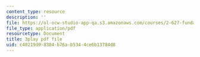 ```yaml
---
content_type: resource
description: ''
file: https://ol-ocw-studio-app-qa.s3.amazonaws.com/courses/2-627-fundamentals-of-photovoltaics-fall-2013/c40219d98304b76ab5344ce6b13784d8_qIJx2PRGKqw.pdf
file_type: application/pdf
resourcetype: Document
title: 3play pdf file
uid: c40219d9-8304-b76a-b534-4ce6b13784d8
---
```


